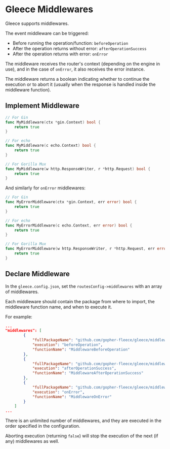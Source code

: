 # Gleece Middlewares

Gleece supports middlewares.

The event middleware can be triggered:
- Before running the operation/function: `beforeOperation`
- After the operation returns without error: `afterOperationSuccess`
- After the operation returns with error: `onError`

The middleware receives the router's context (depending on the engine in use), and in the case of `onError`, it also receives the error instance.

The middleware returns a boolean indicating whether to continue the execution or to abort it (usually when the response is handled inside the middleware function).

## Implement Middleware

```go
// For Gin
func MyMiddleware(ctx *gin.Context) bool {
	return true
}

// For echo
func MyMiddleware(c echo.Context) bool {
	return true
}

// For Gorilla Mux
func MyMiddleware(w http.ResponseWriter, r *http.Request) bool {
	return true
}
```

And similarly for `onError` middlewares:
```go
// For Gin
func MyErrorMiddleware(ctx *gin.Context, err error) bool {
	return true
}

// For echo
func MyErrorMiddleware(c echo.Context, err error) bool {
	return true
}

// For Gorilla Mux
func MyErrorMiddleware(w http.ResponseWriter, r *http.Request, err error) bool {
	return true
}
```

## Declare Middleware

In the `gleece.config.json`, set the `routesConfig->middlewares` with an array of middlewares.

Each middleware should contain the package from where to import, the middleware function name, and when to execute it.

For example:
```json
...
"middlewares": [
		{
			"fullPackageName": "github.com/gopher-fleece/gleece/middlewares",
			"execution": "beforeOperation",
			"functionName": "MiddlewareBeforeOperation"
		},
		{
			"fullPackageName": "github.com/gopher-fleece/gleece/middlewares",
			"execution": "afterOperationSuccess",
			"functionName": "MiddlewareAfterOperationSuccess"
		},
		{
			"fullPackageName": "github.com/gopher-fleece/gleece/middlewares",
			"execution": "onError",
			"functionName": "MiddlewareOnError"
		}
	]
...
```

There is an unlimited number of middlewares, and they are executed in the order specified in the configuration.

Aborting execution (returning `false`) will stop the execution of the next (if any) middlewares as well.
